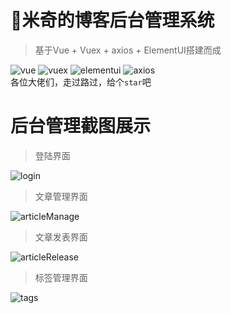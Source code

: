 # :cactus:米奇的博客后台管理系统

> 基于Vue + Vuex + axios + ElementUI搭建而成   

![vue](https://img.shields.io/badge/vue.js-2.5.2-brightgreen.svg)  ![vuex](https://img.shields.io/badge/vuex-3.0.1-green.svg)  ![elementui](https://img.shields.io/badge/element--ui-2.4.6-blue.svg)  ![axios](https://img.shields.io/badge/axios-0.18.0-yellowgreen.svg)   
各位大佬们，走过路过，给个`star`吧
# 后台管理截图展示
> 登陆界面   

![login](http://ftp.mickey-nbut.cn/login.PNG)   

> 文章管理界面   

![articleManage](http://ftp.mickey-nbut.cn/articlemanage.PNG)   

>文章发表界面   

![articleRelease](http://ftp.mickey-nbut.cn/articleRelease.PNG)   

> 标签管理界面   

![tags](http://ftp.mickey-nbut.cn/tagsAdd.PNG)

